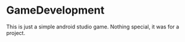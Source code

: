 # GameDevelopment

This is just a simple android studio game. Nothing special, it was for a project.
